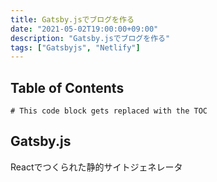 ```yaml
---
title: Gatsby.jsでブログを作る
date: "2021-05-02T19:00:00+09:00"
description: "Gatsby.jsでブログを作る"
tags: ["Gatsbyjs", "Netlify"]
---
```


## Table of Contents

```toc
# This code block gets replaced with the TOC
```

## Gatsby.js

Reactでつくられた静的サイトジェネレータ
